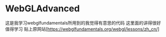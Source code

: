 # WebGLAdvanced
这是我学习webglfundamentals所用到的我觉得有意思的代码 这里面的讲得很好值得学习 贴上原网站[https://webglfundamentals.org/webgl/lessons/zh_cn/]
